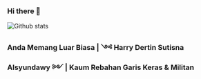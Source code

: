 ### Hi there 👋


![Github stats](https://github-readme-stats.vercel.app/api?username=alsyundawy&show_icons=true&theme=radical&include_all_commits=true)


### Anda Memang Luar Biasa | ༺ Harry Dertin Sutisna Alsyundawy ༻ | Kaum Rebahan Garis Keras & Militan

